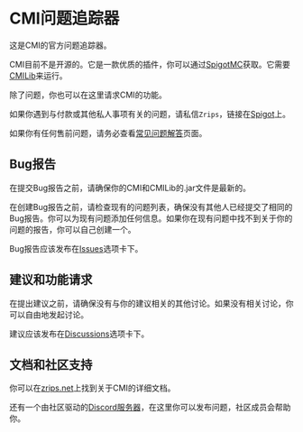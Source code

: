 # CMI问题追踪器

这是CMI的官方问题追踪器。

CMI目前不是开源的。它是一款优质的插件，你可以通过[SpigotMC](https://www.spigotmc.org/resources/3742/)获取。它需要[CMILib](https://www.spigotmc.org/resources/87610/)来运行。

除了问题，你也可以在这里请求CMI的功能。

如果你遇到与付款或其他私人事项有关的问题，请私信`Zrips`，链接在[Spigot](https://www.spigotmc.org/conversations/add?to=Zrips)上。

如果你有任何售前问题，请务必查看[常见问题解答](https://www.zrips.net/faq)页面。

## Bug报告

在提交Bug报告之前，请确保你的CMI和CMILib的.jar文件是最新的。

在创建Bug报告之前，请检查现有的问题列表，确保没有其他人已经提交了相同的Bug报告。你可以为现有问题添加任何信息。如果你在现有问题中找不到关于你的问题的报告，你可以自己创建一个。

Bug报告应该发布在[Issues](https://github.com/Zrips/CMI/issues)选项卡下。

## 建议和功能请求

在提出建议之前，请确保没有与你的建议相关的其他讨论。如果没有相关讨论，你可以自由地发起讨论。

建议应该发布在[Discussions](https://github.com/Zrips/CMI/discussions)选项卡下。

## 文档和社区支持

你可以在[zrips.net](https://www.zrips.net/cmi/)上找到关于CMI的详细文档。

还有一个由社区驱动的[Discord服务器](https://discord.gg/dDMamN4)，在这里你可以发布问题，社区成员会帮助你。
